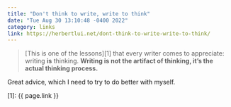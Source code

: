 ```yaml
---
title: "Don't think to write, write to think"
date: "Tue Aug 30 13:10:48 -0400 2022"
category: links
link: https://herbertlui.net/dont-think-to-write-write-to-think/
---
```


> [This is one of the lessons][1] that every writer comes to appreciate:
> writing **is** thinking. **Writing is not the artifact of thinking, it’s the
> actual thinking process.**

Great advice, which I need to try to do better with myself.

[1]: {{ page.link }}

